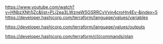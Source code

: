 https://www.youtube.com/watch?v=HNbzXNh1jZc&list=PLj2ea3LWzneW5GSRRCvVvjn4croHn4Ev-&index=5
https://developer.hashicorp.com/terraform/language/values/variables

https://developer.hashicorp.com/terraform/language/values/outputs

https://developer.hashicorp.com/terraform/cli/commands/plan


